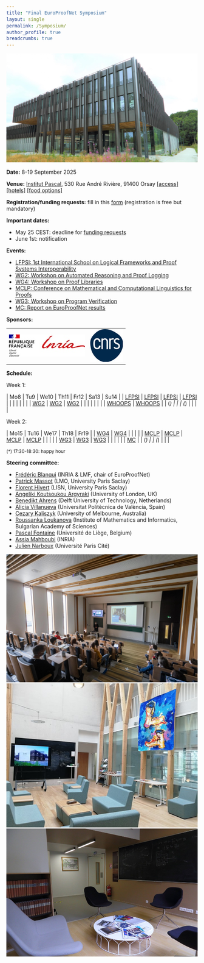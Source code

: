 ```yaml
---
title: "Final EuroProofNet Symposium"
layout: single
permalink: /Symposium/
author_profile: true
breadcrumbs: true
---
```


<img src="/_pages/symposium/ipa11.jpg"/>

**Date:** 8-19 September 2025

**Venue:** [Institut Pascal](https://www.institut-pascal.universite-paris-saclay.fr/), 530 Rue André Rivière, 91400 Orsay [[access]](../Access) [[hotels]](../Hotels) [[food options]](../Food)

**Registration/funding requests:** fill in this [form](https://forms.gle/QLFzh3Ugv5WgkhZr7) (registration is free but mandatory)

**Important dates:**
- May 25 CEST: deadline for [funding requests](https://forms.gle/QLFzh3Ugv5WgkhZr7)
- June 1st: notification

**Events:**
* [LFPSI: 1st International School on Logical Frameworks and Proof Systems Interoperability](../LFPSI25)
* [WG2: Workshop on Automated Reasoning and Proof Logging](../wg2-symposium)
* [WG4: Workshop on Proof Libraries](../WG4_Orsay25)
* [MCLP: Conference on Mathematical and Computational Linguistics for Proofs](../MCLP)
* [WG3: Workshop on Program Verification](../wg3-Sept2025)
* [MC: Report on EuroProofNet results](../mc-meetings)

**Sponsors:**

<table>
 <tr>
  <td><a href="https://www.inria.fr/en/centre-inria-de-saclay"><img src="/_pages/symposium/logo-inria.jpg"/></a></td>
  <td><a href="https://www.cnrs.fr/"><img src="/_pages/symposium/logo-cnrs.jpg"/></a></td>
 </tr>
</table>

**Schedule:**

Week 1:

| Mo8                 | Tu9                 | We10                | Th11                     | Fr12                     | Sa13                        | Su14                        |
| [LFPSI](../LFPSI25) | [LFPSI](../LFPSI25) | [LFPSI](../LFPSI25) | [LFPSI](../LFPSI25)      |                          |                             |                             |
|                     |                     |                     | [WG2](../wg2-symposium/) | [WG2](../wg2-symposium/) | [WG2](../wg2-symposium/)    |                             |
|                     |                     |                     |                          |                          | [WHOOPS](../wg2-symposium/) | [WHOOPS](../wg2-symposium/) |
| (*)                 |                     |                     | (*)                      |                          |                             |                             |

Week 2:

| Mo15                  | Tu16                  | We17                   | Th18                   | Fr19                   |
| [WG4](../WG4_Orsay25) | [WG4](../WG4_Orsay25) |                        |                        |                        |
| [MCLP](../MCLP)       | [MCLP](../MCLP)       | [MCLP](../MCLP)        | [MCLP](../MCLP)        |                        |
|                       |                       | [WG3](../wg3-Sept2025) | [WG3](../wg3-Sept2025) | [WG3](../wg3-Sept2025) |
|                       |                       |                        |                        | [MC](../mc-meetings)   |
| (*)                   |                       | (*)                    |                        |                        |

<p style="font-size: 12px">(*) 17:30-18:30: happy hour</p>

**Steering committee:**
- [Frédéric Blanqui](https://blanqui.gitlabpages.inria.fr/) (INRIA & LMF, chair of EuroProofNet)
- [Patrick Massot](https://www.imo.universite-paris-saclay.fr/~patrick.massot/) (LMO, University Paris Saclay)
- [Florent Hivert](https://www.lri.fr/~hivert/) (LISN, University Paris Saclay)
- [Angeliki Koutsoukou Argyraki](https://pure.royalholloway.ac.uk/en/persons/angeliki-koutsoukou-argyraki) (University of London, UK)
- [Benedikt Ahrens](https://benediktahrens.gitlab.io/) (Delft University of Technology, Netherlands)
- [Alicia Villanueva](http://personales.upv.es/alvilga1/) (Universitat Politècnica de València, Spain)
- [Cezary Kaliszyk](https://findanexpert.unimelb.edu.au/profile/1063018-cezary-kaliszyk) (University of Melbourne, Australia)
- [Roussanka Loukanova](http://www.math.bas.bg/logic/loukanovarp/) (Institute of Mathematics and Informatics, Bulgarian Academy of Sciences)
- [Pascal Fontaine](https://people.montefiore.uliege.be/pfontain/) (Université de Liège, Belgium)
- [Assia Mahboubi](http://people.rennes.inria.fr/Assia.Mahboubi/) (INRIA)
- [Julien Narboux](https://dpt-info.u-strasbg.fr/~narboux/) (Université Paris Cité)

<img src="/_pages/symposium/ipa13.jpg"/>
<img src="/_pages/symposium/ipa10.jpg"/>
<img src="/_pages/symposium/ipa7.jpg"/>
